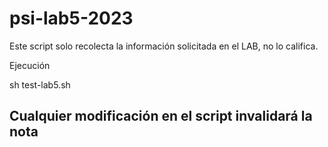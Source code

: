 # psi-lab5-2023

Este script solo recolecta la información solicitada en el LAB, no lo califica.


Ejecución 

sh test-lab5.sh

## Cualquier modificación en el script invalidará la nota ##
